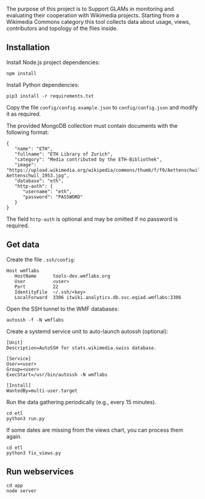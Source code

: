 The purpose of this project is to Support GLAMs in monitoring and evaluating
their cooperation with Wikimedia projects. Starting from a Wikimedia Commons
category this tool collects data about usage, views, contributors and topology
of the files inside.

## Installation

Install Node.js project dependencies:

```
npm install
```

Install Python dependencies:

```
pip3 install -r requirements.txt
```

Copy the file `config/config.example.json` to `config/config.json` and modify it as required.

The provided MongoDB collection must contain documents with the following format:

```
{
   "name": "ETH",
   "fullname": "ETH Library of Zurich",
   "category": "Media contributed by the ETH-Bibliothek",
   "image": "https://upload.wikimedia.org/wikipedia/commons/thumb/f/f9/Aettenschwil_1953.jpg/640px-Aettenschwil_1953.jpg",
   "database": "eth",
   "http-auth": {
      "username": "eth",
      "password": "PASSWORD"
   }
}
```

The field `http-auth` is optional and may be omitted if no password is required.

## Get data

Create the file `.ssh/config`:

```
Host wmflabs
   HostName      tools-dev.wmflabs.org
   User          <user>
   Port          22
   IdentityFile  ~/.ssh/<key>
   LocalForward  3306 itwiki.analytics.db.svc.eqiad.wmflabs:3306
```

Open the SSH tunnel to the WMF databases:

```
autossh -f -N wmflabs
```

Create a systemd service unit to auto-launch autossh (optional):

```
[Unit]
Description=AutoSSH for stats.wikimedia.swiss database.
 
[Service]
User=<user>
Group=<user>
ExecStart=/usr/bin/autossh -N wmflabs
 
[Install]
WantedBy=multi-user.target
```

Run the data gathering periodically (e.g., every 15 minutes).

```
cd etl
python3 run.py
```

If some dates are missing from the views chart, you can process them again.

```
cd etl
python3 fix_views.py
```

## Run webservices

```
cd app
node server
```

